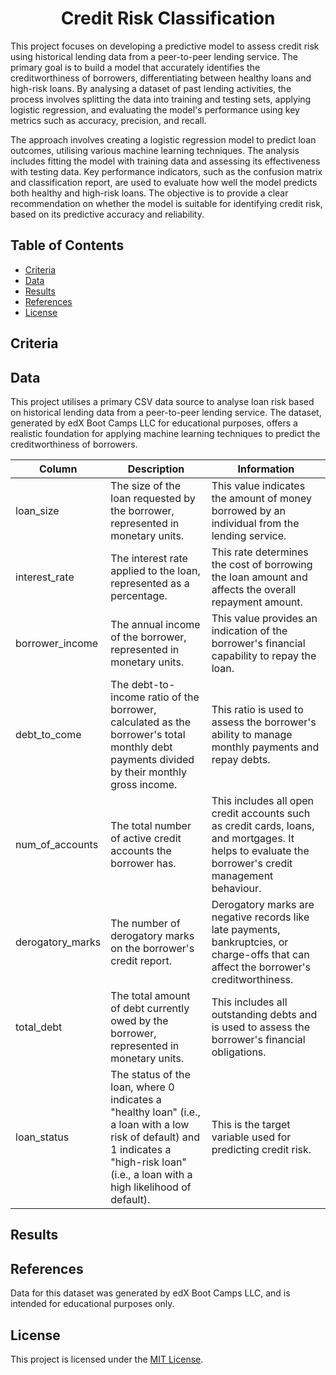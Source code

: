 <h1 align = "center"> Credit Risk Classification </h1>

This project focuses on developing a predictive model to assess credit risk using historical lending data from a peer-to-peer lending service. The primary goal is to build a model that accurately identifies the creditworthiness of borrowers, differentiating between healthy loans and high-risk loans. By analysing a dataset of past lending activities, the process involves splitting the data into training and testing sets, applying logistic regression, and evaluating the model's performance using key metrics such as accuracy, precision, and recall.

The approach involves creating a logistic regression model to predict loan outcomes, utilising various machine learning techniques. The analysis includes fitting the model with training data and assessing its effectiveness with testing data. Key performance indicators, such as the confusion matrix and classification report, are used to evaluate how well the model predicts both healthy and high-risk loans. The objective is to provide a clear recommendation on whether the model is suitable for identifying credit risk, based on its predictive accuracy and reliability.

## Table of Contents

- [Criteria](#criteria)
- [Data](#data)
- [Results](#results)
- [References](#references)
- [License](#license)

## Criteria

## Data

This project utilises a primary CSV data source to analyse loan risk based on historical lending data from a peer-to-peer lending service. The dataset, generated by edX Boot Camps LLC for educational purposes, offers a realistic foundation for applying machine learning techniques to predict the creditworthiness of borrowers.

| Column                       | Description                                                                           | Information                                                                                                               |
| ---------------------------- | ------------------------------------------------------------------------------------- | ------------------------------------------------------------------------------------------------------------------------- |
| loan_size | The size of the loan requested by the borrower, represented in monetary units. | This value indicates the amount of money borrowed by an individual from the lending service. |
| interest_rate | The interest rate applied to the loan, represented as a percentage. | This rate determines the cost of borrowing the loan amount and affects the overall repayment amount. |
| borrower_income | The annual income of the borrower, represented in monetary units. | This value provides an indication of the borrower's financial capability to repay the loan. |
| debt_to_come | The debt-to-income ratio of the borrower, calculated as the borrower's total monthly debt payments divided by their monthly gross income. | This ratio is used to assess the borrower's ability to manage monthly payments and repay debts. |
| num_of_accounts | The total number of active credit accounts the borrower has. | This includes all open credit accounts such as credit cards, loans, and mortgages. It helps to evaluate the borrower's credit management behaviour. |
| derogatory_marks | The number of derogatory marks on the borrower's credit report. | Derogatory marks are negative records like late payments, bankruptcies, or charge-offs that can affect the borrower's creditworthiness. |
| total_debt | The total amount of debt currently owed by the borrower, represented in monetary units. | This includes all outstanding debts and is used to assess the borrower's financial obligations. |
| loan_status | The status of the loan, where 0 indicates a "healthy loan" (i.e., a loan with a low risk of default) and 1 indicates a "high-risk loan" (i.e., a loan with a high likelihood of default). | This is the target variable used for predicting credit risk. |

## Results

## References

Data for this dataset was generated by edX Boot Camps LLC, and is intended for educational purposes only.

## License

This project is licensed under the [MIT License](https://github.com/Yukitoshi12345/Credit-Risk-Classification/blob/main/LICENSE).
